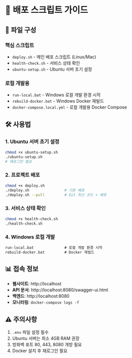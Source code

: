 # 🚀 배포 스크립트 가이드

## 📁 파일 구성

### 핵심 스크립트
- `deploy.sh` - 메인 배포 스크립트 (Linux/Mac)
- `health-check.sh` - 서비스 상태 확인
- `ubuntu-setup.sh` - Ubuntu 서버 초기 설정

### 로컬 개발용
- `run-local.bat` - Windows 로컬 개발 환경 시작
- `rebuild-docker.bat` - Windows Docker 재빌드
- `docker-compose.local.yml` - 로컬 개발용 Docker Compose

## 🛠️ 사용법

### 1. Ubuntu 서버 초기 설정
```bash
chmod +x ubuntu-setup.sh
./ubuntu-setup.sh
# 재로그인 필요
```

### 2. 프로젝트 배포
```bash
chmod +x deploy.sh
./deploy.sh                # 기본 배포
./deploy.sh --pull         # Git 최신 코드 + 배포
```

### 3. 서비스 상태 확인
```bash
chmod +x health-check.sh
./health-check.sh
```

### 4. Windows 로컬 개발
```cmd
run-local.bat              # 로컬 개발 환경 시작
rebuild-docker.bat         # Docker 재빌드
```

## 📊 접속 정보

- **웹사이트**: http://localhost
- **API 문서**: http://localhost:8080/swagger-ui.html
- **백엔드**: http://localhost:8080
- **모니터링**: `docker-compose logs -f`

## ⚠️ 주의사항

1. `.env` 파일 설정 필수
2. Ubuntu 서버는 최소 4GB RAM 권장
3. 방화벽 포트 80, 443, 8080 개방 필요
4. Docker 설치 후 재로그인 필요